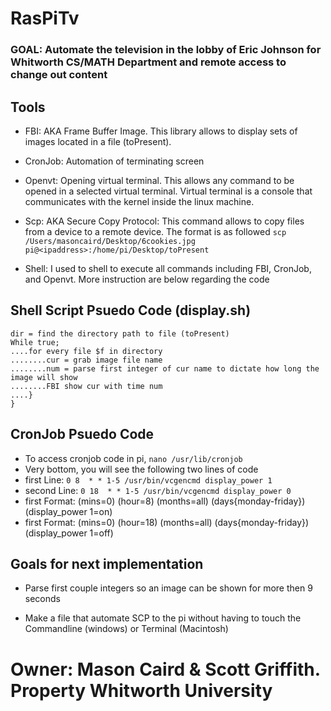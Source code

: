 # RasPiTv

### GOAL: Automate the television in the lobby of Eric Johnson for Whitworth CS/MATH Department and remote access to change out content

## Tools
- FBI: AKA Frame Buffer Image. This library allows to display sets of images located in a file (toPresent).  

- CronJob: Automation of terminating screen

- Openvt: Opening virtual terminal. This allows any command to be opened in a selected virtual terminal. Virtual terminal is a console that communicates with the kernel inside the linux machine. 

- Scp: AKA Secure Copy Protocol: This command allows to copy files from a device to a remote device. The format is as followed `scp /Users/masoncaird/Desktop/6cookies.jpg pi@<ipaddress>:/home/pi/Desktop/toPresent`

- Shell: I used to shell to execute all commands including FBI, CronJob, and Openvt. More instruction are below regarding the code

## Shell Script Psuedo Code (display.sh)
`dir = find the directory path to file (toPresent)` <br/>
`While true; `<br/>
`....for every file $f in directory`<br/>
`........cur = grab image file name`<br/>
`........num = parse first integer of cur name to dictate how long the image will show`<br/>
`........FBI show cur with time num`<br/>
`....}`<br/>
`}`<br/>

## CronJob Psuedo Code
- To access cronjob code in pi, ```nano /usr/lib/cronjob```
- Very bottom, you will see the following two lines of code
- first Line: `0 8  * * 1-5 /usr/bin/vcgencmd display_power 1`
- second Line: `0 18  * * 1-5 /usr/bin/vcgencmd display_power 0`
- first Format: (mins=0) (hour=8) (months=all) (days{monday-friday}) <directory to source file of output> (display_power 1=on)
- first Format: (mins=0) (hour=18) (months=all) (days{monday-friday}) <directory to source file of output> (display_power 1=off)
  
## Goals for next implementation
- Parse first couple integers so an image can be shown for more then 9 seconds

- Make a file that automate SCP to the pi without having to touch the Commandline (windows) or Terminal (Macintosh)

# Owner: Mason Caird & Scott Griffith. Property Whitworth University
